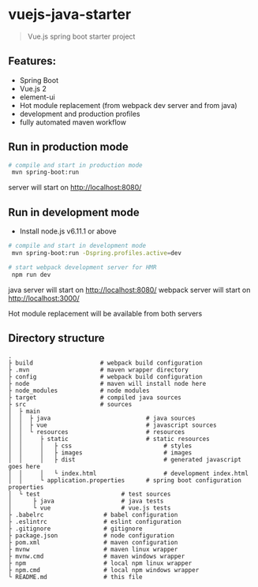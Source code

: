 # vuejs-java-starter

> Vue.js spring boot starter project

## Features:
* Spring Boot
* Vue.js 2
* element-ui
* Hot module replacement (from webpack dev server and from java)
* development and production profiles
* fully automated maven workflow

## Run in production mode

``` bash
# compile and start in production mode
 mvn spring-boot:run
```

server will start on [http://localhost:8080/](http://localhost:8080/)

## Run in development mode
* Install node.js v6.11.1 or above

``` bash
# compile and start in development mode
 mvn spring-boot:run -Dspring.profiles.active=dev

# start webpack development server for HMR
 npm run dev
```

java server will start on [http://localhost:8080/](http://localhost:8080/)
webpack server will start on [http://localhost:3000/](http://localhost:3000/)

Hot module replacement will be available from both servers

## Directory structure

```
.
├ build                   # webpack build configuration
├ .mvn                    # maven wrapper directory
├ config                  # webpack build configuration
├ node                    # maven will install node here
├ node_modules            # node modules
├ target                  # compiled java sources
├ src                     # sources
│  ├ main
│  │  ├ java                           # java sources
│  │  ├ vue                            # javascript sources
│  │  └ resources                      # resources
│  │     ├ static                      # static resources
│  │     │   ├ css                          # styles
│  │     │   ├ images                       # images
│  │     │   ├ dist                         # generated javascript goes here
│  │     │   └ index.html                   # development index.html
│  │     └ application.properties      # spring boot configuration properties
│  └ test                       # test sources
│      ├ java                   # java tests
│      └ vue                    # vue.js tests
├ .babelrc                 # babel configuration
├ .eslintrc                # eslint configuration
├ .gitignore               # gitignore
├ package.json             # node configuration
├ pom.xml                  # maven configuration
├ mvnw                     # maven linux wrapper
├ mvnw.cmd                 # maven windows wrapper
├ npm                      # local npm linux wrapper
├ npm.cmd                  # local npm windows wrapper
└ README.md                # this file
```
